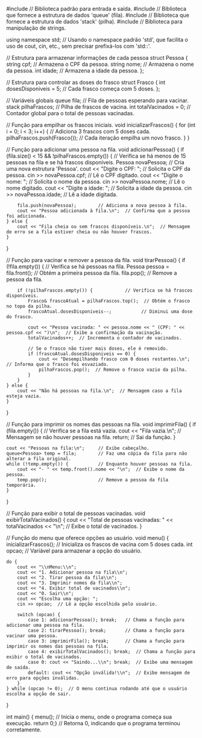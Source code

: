 #include <iostream>  // Biblioteca padrão para entrada e saída.
#include <queue>     // Biblioteca que fornece a estrutura de dados 'queue' (fila).
#include <stack>     // Biblioteca que fornece a estrutura de dados 'stack' (pilha).
#include <string>    // Biblioteca para manipulação de strings.

using namespace std; // Usando o namespace padrão 'std', que facilita o uso de cout, cin, etc., sem precisar prefixá-los com 'std::'.

// Estrutura para armazenar informações de cada pessoa
struct Pessoa {
    string cpf;   // Armazena o CPF da pessoa.
    string nome;  // Armazena o nome da pessoa.
    int idade;    // Armazena a idade da pessoa.
};

// Estrutura para controlar as doses do frasco
struct Frasco {
    int dosesDisponiveis = 5; // Cada frasco começa com 5 doses.
};

// Variáveis globais
queue<Pessoa> fila;             // Fila de pessoas esperando para vacinar.
stack<Frasco> pilhaFrascos;     // Pilha de frascos de vacina.
int totalVacinados = 0;         // Contador global para o total de pessoas vacinadas.

// Função para empilhar os frascos iniciais.
void inicializarFrascos() {
    for (int i = 0; i < 3; i++) {          // Adiciona 3 frascos com 5 doses cada.
        pilhaFrascos.push(Frasco());       // Cada iteração empilha um novo frasco.
    }
}

// Função para adicionar uma pessoa na fila.
void adicionarPessoa() {
    if (fila.size() < 15 && !pilhaFrascos.empty()) {   // Verifica se há menos de 15 pessoas na fila e se há frascos disponíveis.
        Pessoa novaPessoa;           // Cria uma nova estrutura 'Pessoa'.
        cout << "Digite o CPF: ";     // Solicita o CPF da pessoa.
        cin >> novaPessoa.cpf;        // Lê o CPF digitado.
        cout << "Digite o nome: ";    // Solicita o nome da pessoa.
        cin >> novaPessoa.nome;       // Lê o nome digitado.
        cout << "Digite a idade: ";   // Solicita a idade da pessoa.
        cin >> novaPessoa.idade;      // Lê a idade digitada.

        fila.push(novaPessoa);        // Adiciona a nova pessoa à fila.
        cout << "Pessoa adicionada à fila.\n";  // Confirma que a pessoa foi adicionada.
    } else {
        cout << "Fila cheia ou sem frascos disponíveis.\n";  // Mensagem de erro se a fila estiver cheia ou não houver frascos.
    }
}

// Função para vacinar e remover a pessoa da fila.
void tirarPessoa() {
    if (!fila.empty()) {                        // Verifica se há pessoas na fila.
        Pessoa pessoa = fila.front();           // Obtém a primeira pessoa da fila.
        fila.pop();                             // Remove a pessoa da fila.

        if (!pilhaFrascos.empty()) {            // Verifica se há frascos disponíveis.
            Frasco& frascoAtual = pilhaFrascos.top();  // Obtém o frasco no topo da pilha.
            frascoAtual.dosesDisponiveis--;           // Diminui uma dose do frasco.

            cout << "Pessoa vacinada: " << pessoa.nome << " (CPF: " << pessoa.cpf << ")\n";  // Exibe a confirmação da vacinação.
            totalVacinados++;  // Incrementa o contador de vacinados.

            // Se o frasco não tiver mais doses, ele é removido.
            if (frascoAtual.dosesDisponiveis == 0) {
                cout << "Desempilhando frasco com 0 doses restantes.\n";  // Informa que o frasco foi esvaziado.
                pilhaFrascos.pop();  // Remove o frasco vazio da pilha.
            }
        }
    } else {
        cout << "Não há pessoas na fila.\n";  // Mensagem caso a fila esteja vazia.
    }
}

// Função para imprimir os nomes das pessoas na fila.
void imprimirFila() {
    if (fila.empty()) {          // Verifica se a fila está vazia.
        cout << "Fila vazia.\n"; // Mensagem se não houver pessoas na fila.
        return;                  // Sai da função.
    }

    cout << "Pessoas na fila:\n";     // Exibe cabeçalho.
    queue<Pessoa> temp = fila;        // Faz uma cópia da fila para não alterar a fila original.
    while (!temp.empty()) {           // Enquanto houver pessoas na fila.
        cout << "- " << temp.front().nome << "\n";  // Exibe o nome da pessoa.
        temp.pop();                   // Remove a pessoa da fila temporária.
    }
}

// Função para exibir o total de pessoas vacinadas.
void exibirTotalVacinados() {
    cout << "Total de pessoas vacinadas: " << totalVacinados << "\n";  // Exibe o total de vacinados.
}

// Função do menu que oferece opções ao usuário.
void menu() {
    inicializarFrascos();  // Inicializa os frascos de vacina com 5 doses cada.
    int opcao;             // Variável para armazenar a opção do usuário.

    do {
        cout << "\\nMenu:\\n";
        cout << "1. Adicionar pessoa na fila\\n";
        cout << "2. Tirar pessoa da fila\\n";
        cout << "3. Imprimir nomes da fila\\n";
        cout << "4. Exibir total de vacinados\\n";
        cout << "0. Sair\\n";
        cout << "Escolha uma opção: ";
        cin >> opcao;  // Lê a opção escolhida pelo usuário.

        switch (opcao) {
            case 1: adicionarPessoa(); break;   // Chama a função para adicionar uma pessoa na fila.
            case 2: tirarPessoa(); break;       // Chama a função para vacinar uma pessoa.
            case 3: imprimirFila(); break;      // Chama a função para imprimir os nomes das pessoas na fila.
            case 4: exibirTotalVacinados(); break;  // Chama a função para exibir o total de vacinados.
            case 0: cout << "Saindo...\\n"; break;  // Exibe uma mensagem de saída.
            default: cout << "Opção inválida!\\n";  // Exibe mensagem de erro para opções inválidas.
        }
    } while (opcao != 0);  // O menu continua rodando até que o usuário escolha a opção de sair.
}

int main() {
    menu();  // Inicia o menu, onde o programa começa sua execução.
    return 0;} // Retorna 0, indicando que o programa terminou corretamente.

